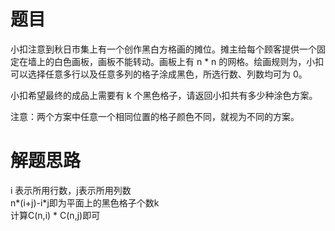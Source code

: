 # 题目
小扣注意到秋日市集上有一个创作黑白方格画的摊位。摊主给每个顾客提供一个固定在墙上的白色画板，画板不能转动。画板上有 n * n 的网格。绘画规则为，小扣可以选择任意多行以及任意多列的格子涂成黑色，所选行数、列数均可为 0。  

小扣希望最终的成品上需要有 k 个黑色格子，请返回小扣共有多少种涂色方案。  

注意：两个方案中任意一个相同位置的格子颜色不同，就视为不同的方案。


# 解题思路
i 表示所用行数，j表示所用列数  
n\*(i+j)-i\*j即为平面上的黑色格子个数k  
计算C(n,i) \* C(n,j)即可